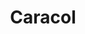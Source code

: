 ---
title: Caracol
date: 
draft: false

# descripcion
description : Caracol

materials: Plata 925

color: Plateado

dimensions: 1,4 cm

code: 01-03-0258

type: "Aros"

categories: []

# Images
# first image will be shown in the product page
images:
  # - image: "images/path_to_image"
  # La ubicacion de las imagenes es imagenes/Aros/Aros.Microcubic/01-03-0258-caracol
  - image: "./images/aros/microcubic/01-03-0258-caracol_a.jpeg"
  - image: "./images/aros/microcubic/01-03-0258-caracol_b.jpeg"
---